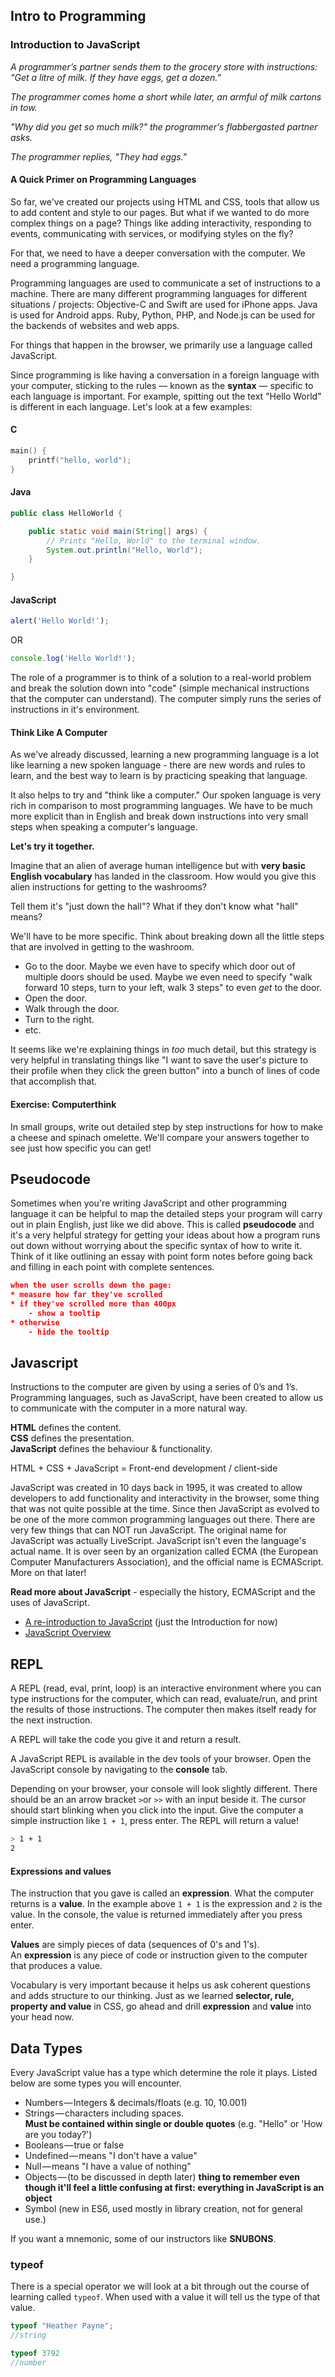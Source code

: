 ## Intro to Programming

### Introduction to JavaScript

*A programmer’s partner sends them to the grocery store with instructions: "Get a litre of milk. If they have eggs, get a dozen."*

*The programmer comes home a short while later, an armful of milk cartons in tow.*

*"Why did you get so much milk?" the programmer's flabbergasted partner asks.*

*The programmer replies, "They had eggs."*


#### A Quick Primer on Programming Languages


So far, we've created our projects using HTML and CSS, tools that allow us to add content and style to our pages. But what if we wanted to do more complex things on a page? Things like adding interactivity, responding to events, communicating with services, or modifying styles on the fly?

For that, we need to have a deeper conversation with the computer. We need a programming language. 

Programming languages are used to communicate a set of instructions to a machine. There are many different programming languages for different situations / projects: Objective-C and Swift are used for iPhone apps. Java is used for Android apps. Ruby, Python, PHP, and Node.js can be used for the backends of websites and web apps. 

For things that happen in the browser, we primarily use a language called JavaScript.

Since programming is like having a conversation in a foreign language with your computer, sticking to the rules — known as the **syntax** — specific to each language is important. For example, spitting out the text "Hello World" is different in each language. Let's look at a few examples:

#### C 

```c
main() {
	printf("hello, world");
}
```


#### Java 

```java
public class HelloWorld {

    public static void main(String[] args) {
        // Prints "Hello, World" to the terminal window.
        System.out.println("Hello, World");
    }

}
```

#### JavaScript

```js
alert('Hello World!');
```

OR

```js
console.log('Hello World!');
```

The role of a programmer is to think of a solution to a real-world problem and break the solution down into "code" (simple mechanical instructions that the computer can understand). The computer simply runs the series of instructions in it's environment.

#### Think Like A Computer

As we've already discussed, learning a new programming language is a lot like learning a new spoken language - there are new words and rules to learn, and the best way to learn is by practicing speaking that language.  

It also helps to try and "think like a computer."  Our spoken language is very rich in comparison to most programming languages. We have to be much more explicit than in English and break down instructions into very small steps when speaking a computer's language.

**Let's try it together.** 

Imagine that an alien of average human intelligence but with **very basic English vocabulary** has landed in the classroom. How would you give this alien instructions for getting to the washrooms?  

Tell them it's "just down the hall"? What if they don't know what "hall" means?

We'll have to be more specific.  Think about breaking down all the little steps that are involved in getting to the washroom.

* Go to the door. Maybe we even have to specify which door out of multiple doors should be used. Maybe we even need to specify "walk forward 10 steps, turn to your left, walk 3 steps" to even *get* to the door.
* Open the door.
* Walk through the door.
* Turn to the right.
* etc.

It seems like we're explaining things in *too* much detail, but this strategy is very helpful in translating things like "I want to save the user's picture to their profile when they click the green button" into a bunch of lines of code that accomplish that.


#### Exercise: Computerthink

In small groups, write out detailed step by step instructions for how to make a cheese and spinach omelette.  We'll compare your answers together to see just how specific you can get!

## Pseudocode

Sometimes when you're writing JavaScript and other programming language it can be helpful to map the detailed steps your program will carry out in plain English, just like we did above.  This is called **pseudocode** and it's a very helpful strategy for getting your ideas about how a program runs out down without worrying about the specific syntax of how to write it. Think of it like outlining an essay with point form notes before going back and filling in each point with complete sentences.

```json
when the user scrolls down the page:
* measure how far they've scrolled
* if they've scrolled more than 400px
	- show a tooltip
* otherwise
	- hide the tooltip
```

## Javascript

Instructions to the computer are given by using a series of 0’s and 1’s. Programming languages, such as JavaScript, have been created to allow us to communicate with the computer in a more natural way.

**HTML** defines the content.  
**CSS** defines the presentation.  
**JavaScript** defines the behaviour & functionality.

HTML + CSS + JavaScript = Front-end development / client-side

JavaScript was created in 10 days back in 1995, it was created to allow developers to add functionality and interactivity in the browser, some thing that was not quite possible at the time. Since then JavaScript as evolved to be one of the more common programming languages out there. There are very few things that can NOT run JavaScript. The original name for JavaScript was actually LiveScript. JavaScript isn't even the language's actual name. It is over seen by an organization called ECMA (the European Computer Manufacturers Association), and the official name is ECMAScript. More on that later!

**Read more about JavaScript** - especially the history, ECMAScript and the uses of JavaScript.

* [A re-introduction to JavaScript](https://developer.mozilla.org/en-US/docs/Web/JavaScript/A_re-introduction_to_JavaScript) (just the Introduction for now)
* [JavaScript Overview](https://developer.mozilla.org/en-US/docs/Web/JavaScript/Guide/JavaScript_Overview)

## REPL

A REPL (read, eval, print, loop) is an interactive environment where you can type instructions for the computer, which can read, evaluate/run, and print the results of those instructions. The computer then makes itself ready for the next instruction. 

A REPL will take the code you give it and return a result. 

A JavaScript REPL is available in the dev tools of your browser. Open the JavaScript console by navigating to the **console** tab.

Depending on your browser, your console will look slightly different. There should be an an arrow bracket  `>`or `>>` with an input beside it. The cursor should start blinking when you click into the input. Give the computer a simple instruction like `1 + 1`, press enter. The REPL will return a value!

```bash
> 1 + 1
2
```

#### Expressions and values
The instruction that you gave is called an **expression**. What the computer returns is a **value**. In the example above `1 + 1` is the expression and `2` is the value. In the console, the value is returned immediately after you press enter.

**Values** are simply pieces of data (sequences of 0's and 1's).  
An **expression** is any piece of code or instruction given to the computer that produces a value.

Vocabulary is very important because it helps us ask coherent questions and adds structure to our thinking. Just as we learned **selector, rule, property and value** in CSS, go ahead and drill **expression** and **value** into your head now.

## Data Types

Every JavaScript value has a type which determine the role it plays. Listed below are some types you will encounter.

* Numbers — Integers & decimals/floats (e.g. 10, 10.001)
* Strings — characters including spaces.   
 **Must be contained within single or double quotes** (e.g. "Hello" or 'How are you today?')
* Booleans — true or false
* Undefined — means "I don't have a value"
* Null — means "I have a value of nothing"
* Objects — (to be discussed in depth later) **thing to remember even though it'll feel a little confusing at first: everything in JavaScript is an object**
* Symbol (new in ES6, used mostly in library creation, not for general use.)

If you want a mnemonic, some of our instructors like **SNUBONS**.

### typeof

There is a special operator we will look at a bit through out the course of learning called `typeof`. When used with a value it will tell us the type of that value. 

```js
typeof "Heather Payne";
//string

typeof 3792
//number
```
